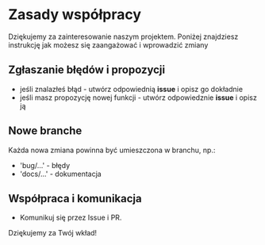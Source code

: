 # Zasady współpracy
Dziękujemy za zainteresowanie naszym projektem. Poniżej znajdziesz instrukcję jak możesz się zaangażować i wprowadzić zmiany

## Zgłaszanie błędów i propozycji
- jeśli znalazłeś błąd - utwórz odpowiednią **issue** i opisz go dokładnie
- jeśli masz propozycję nowej funkcji - utwórz odpowiedznie **issue** i opisz ją

## Nowe branche
Każda nowa zmiana powinna być umieszczona w branchu, np.:
- 'bug/...' - błędy
- 'docs/...' - dokumentacja

## Współpraca i komunikacja
- Komunikuj się przez Issue i PR.

Dziękujemy za Twój wkład!
